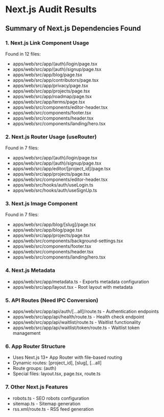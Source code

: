 # Next.js Audit Results

## Summary of Next.js Dependencies Found

### 1. Next.js Link Component Usage
Found in 12 files:
- apps/web/src/app/(auth)/login/page.tsx
- apps/web/src/app/(auth)/signup/page.tsx
- apps/web/src/app/blog/page.tsx
- apps/web/src/app/contributors/page.tsx
- apps/web/src/app/privacy/page.tsx
- apps/web/src/app/projects/page.tsx
- apps/web/src/app/roadmap/page.tsx
- apps/web/src/app/terms/page.tsx
- apps/web/src/components/editor-header.tsx
- apps/web/src/components/footer.tsx
- apps/web/src/components/header.tsx
- apps/web/src/components/landing/hero.tsx

### 2. Next.js Router Usage (useRouter)
Found in 7 files:
- apps/web/src/app/(auth)/login/page.tsx
- apps/web/src/app/(auth)/signup/page.tsx
- apps/web/src/app/editor/[project_id]/page.tsx
- apps/web/src/app/projects/page.tsx
- apps/web/src/components/editor-header.tsx
- apps/web/src/hooks/auth/useLogin.ts
- apps/web/src/hooks/auth/useSignUp.ts

### 3. Next.js Image Component
Found in 7 files:
- apps/web/src/app/blog/[slug]/page.tsx
- apps/web/src/app/blog/page.tsx
- apps/web/src/app/projects/page.tsx
- apps/web/src/components/background-settings.tsx
- apps/web/src/components/footer.tsx
- apps/web/src/components/header.tsx
- apps/web/src/components/landing/hero.tsx

### 4. Next.js Metadata
- apps/web/src/app/metadata.ts - Exports metadata configuration
- apps/web/src/app/layout.tsx - Root layout with metadata

### 5. API Routes (Need IPC Conversion)
- apps/web/src/app/api/auth/[...all]/route.ts - Authentication endpoints
- apps/web/src/app/api/health/route.ts - Health check endpoint
- apps/web/src/app/api/waitlist/route.ts - Waitlist functionality
- apps/web/src/app/api/waitlist/token/route.ts - Waitlist token management

### 6. App Router Structure
- Uses Next.js 13+ App Router with file-based routing
- Dynamic routes: [project_id], [slug], [...all]
- Route groups: (auth)
- Special files: layout.tsx, page.tsx, route.ts

### 7. Other Next.js Features
- robots.ts - SEO robots configuration
- sitemap.ts - Sitemap generation
- rss.xml/route.ts - RSS feed generation